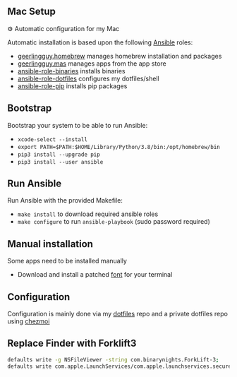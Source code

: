 ## Mac Setup

⚙️ Automatic configuration for my Mac

Automatic installation is based upon the following [Ansible](https://www.ansible.com/) roles:

- [geerlingguy.homebrew](https://github.com/geerlingguy/ansible-collection-mac/tree/master/roles/homebrew) manages homebrew installation and packages
- [geerlingguy.mas](https://github.com/geerlingguy/ansible-collection-mac/tree/master/roles/mas) manages apps from the app store
- [ansible-role-binaries](https://github.com/kwanpham2195/ansible-role-binaries) installs binaries
- [ansible-role-dotfiles](https://github.com/kwanpham2195/ansible-role-dotfiles) configures my dotfiles/shell
- [ansible-role-pip](https://github.com/kwanpham2195/ansible-role-pip) installs pip packages

## Bootstrap

Bootstrap your system to be able to run Ansible:

- `xcode-select --install`
- `export PATH=$PATH:$HOME/Library/Python/3.8/bin:/opt/homebrew/bin`
- `pip3 install --upgrade pip`
- `pip3 install --user ansible`

## Run Ansible

Run Ansible with the provided Makefile:

- `make install` to download required ansible roles
- `make configure` to run `ansible-playbook` (sudo password required)

## Manual installation

Some apps need to be installed manually

- Download and install a patched [font](https://github.com/shaunsingh/SFMono-Nerd-Font-Ligaturized) for your terminal

## Configuration

Configuration is mainly done via my [dotfiles](https://github.com/kwanpham2195/dots) repo and a private dotfiles repo using [chezmoi](https://www.chezmoi.io/)

## Replace Finder with Forklift3

```sh
defaults write -g NSFileViewer -string com.binarynights.ForkLift-3;
defaults write com.apple.LaunchServices/com.apple.launchservices.secure LSHandlers -array-add '{LSHandlerContentType="public.folder";LSHandlerRoleAll="com.binarynights.ForkLift-3";}'
```
